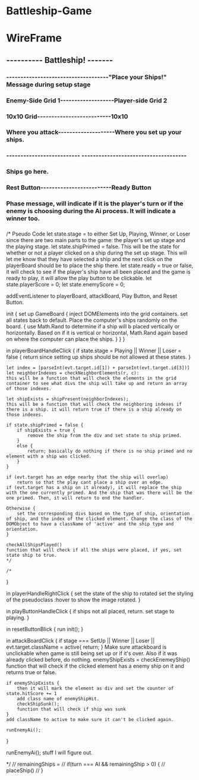# Battleship-Game

# WireFrame


## ---------- Battleship! -------


### ------------------------------------"Place your Ships!" Message during setup stage
### Enemy-Side Grid 1-------------------Player-side Grid 2
### 10x10 Grid--------------------------10x10
### Where you attack--------------------Where you set up your ships.
### -------------------------- -------------------------------------

### Ships go here.

### Rest Button-------------------------Ready Button

### Phase message, will indicate if it is the player's turn or if the enemy is choosing during the Ai process. It will indicate a winner too.

### 



/* Pseudo Code
let state.stage = to either Set Up, Playing, Winner, or Loser since there are two main parts to the game: the player's set up stage and the playing stage.
let state.shipPrimed = false. This will be the state for whether or not a player clicked on a ship during the set up stage. This will let me know that they have selected a ship and the next click on the playerBoard should be to place the ship there.
let state.ready = true or false, it will check to see if the player's ship have all been placed and the game is ready to play, it will allow the play button to be clickable.
let state.playerScore = 0;
let state.enemyScore = 0;

addEventListener to playerBoard, attackBoard, Play Button, and Reset Button.

init {
    set up GameBoard {
        inject DOMElements into the grid containers.
        set all states back to default.
        Place the computer's ships randomly on the board. {
            use Math.Rand to determine if a ship will b placed vertically or horizontally. 
            Based on if it is vertical or horizontal, Math.Rand again based on where the computer can place the ships.
        }
    }
}

in playerBoardHandleClick {
    if state.stage = Playing || Winner || Loser = false {
        return since setting up ships should be not allowed at these states.
    }


    let index = [parseInt(evt.target.id[1]) + parseInt(evt.target.id[3])]
    let neighborIndexes = checkNeighborElements(r, c):
    this will be a function that will check the elements in the grid container to see what divs the ship will take up and return an array of those indexes.

    let shipExists = shipPresent(neighborIndexes);
    this will be a function that will check the neighboring indexes if there is a ship. it will return true if there is a ship already on those indexes. 

    if state.shipPrimed = false {
        if shipExists = true {
            remove the ship from the div and set state to ship primed.
        }
        else {
            return; basically do nothing if there is no ship primed and no element with a ship was clicked.
        }
    }

    if (evt.target has an edge nearby that the ship will overlap)
        return so that the play cant place a ship over an edge.
    if (evt.target has a ship on it already), it will replace the ship with the one currently primed. And the ship that was there will be the one primed. Then, it will return to end the handler.

    Otherwise {
        set the corresponding divs based on the type of ship, orientation of ship, and the index of the clicked element. Change the class of the DOMObject to have a className of 'active' and the ship type and orientation. 
    }

    checkAllShipsPlayed()
    function that will check if all the ships were placed, if yes, set state ship to true.
    */

    /*
}

in playerHandleRightClick {
    set the state of the ship to rotated
    set the styling of the pseudoclass :hover to show the image rotated.
}

in playButtonHandleClick {
    if ships not all placed, return. 
    set stage to playing.
}

in resetButtonBlick {
    run init();
}

in attackBoardClick {
    if stage === SetUp || Winner || Loser || evt.target.className = active{
        return;
    } Make sure attackboard is unclickable when game is still being set up or if it's over. Also if it was already clicked before, do nothing.
    enemyShipExists = checkEnemeyShip() function that will check if the clicked element has a enemy ship on it and returns true or false.

    if enemyShipExists {
        then it will mark the element as div and set the counter of state.hitScore += 1
        add class name of enemyShipHit.
        checkShipSunk();
        function that will check if ship was sunk
    }
    add className to active to make sure it can't be clicked again.

    runEnemyAi();
}

runEnemyAi();
stuff I will figure out.

*/
// remainingShips = 
// if(turn === AI && remainingShip > 0) {
//     placeShip()
// } 